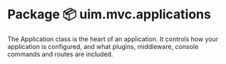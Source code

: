 # Package 📦 uim.mvc.applications
The Application class is the heart of an application. It controls how your application is configured, and what plugins, middleware, console commands and routes are included.
